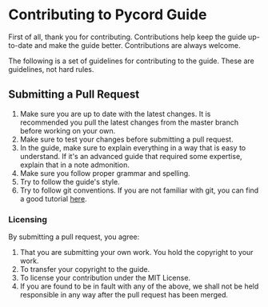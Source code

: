 # Contributing to Pycord Guide

First of all, thank you for contributing. Contributions help keep the guide up-to-date and make the guide better. Contributions are always welcome.

The following is a set of guidelines for contributing to the guide. These are guidelines, not hard rules.

## Submitting a Pull Request

1. Make sure you are up to date with the latest changes. It is recommended you pull the latest changes from the master branch before working on your own.
2. Make sure to test your changes before submitting a pull request.
3. In the guide, make sure to explain everything in a way that is easy to understand. If it's an advanced guide that required some expertise, explain that in a note admonition.
4. Make sure you follow proper grammar and spelling.
5. Try to follow the guide's style.
6. Try to follow git conventions. If you are not familiar with git, you can find a good tutorial [here](https://www.conventionalcommits.org/en/v1.0.0/).

### Licensing

By submitting a pull request, you agree:

1. That you are submitting your own work. You hold the copyright to your work.
2. To transfer your copyright to the guide.
3. To license your contribution under the MIT License.
4. If you are found to be in fault with any of the above, we shall not be held responsible in any way after the pull request has been merged.
